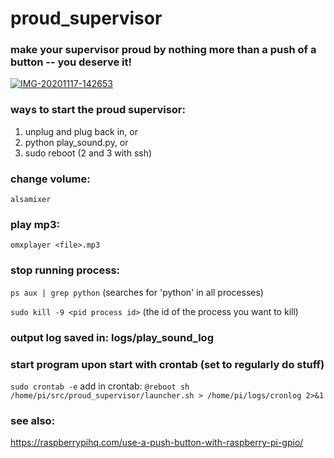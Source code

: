 # proud_supervisor

### __make your supervisor proud by nothing more than a push of a button -- you deserve it!__

<a href="https://ibb.co/V2VXpyQ"><img src="https://i.ibb.co/ZWdy1sY/IMG-20201117-142653.jpg" alt="IMG-20201117-142653" border="0"></a>

### ways to start the proud supervisor:
1. unplug and plug back in, or
2. python play_sound.py, or
3. sudo reboot
(2 and 3 with ssh)

### change volume:

`alsamixer`

### play mp3:

`omxplayer <file>.mp3` 

### stop running process:

`ps aux | grep python` (searches for 'python' in all processes)

`sudo kill -9 <pid process id>` (the id of the process you want to kill)

### output log saved in: logs/play_sound_log

### start program upon start with crontab (set to regularly do stuff)
`sudo crontab -e`
add in crontab:
`@reboot sh /home/pi/src/proud_supervisor/launcher.sh > /home/pi/logs/cronlog 2>&1`


### see also:
https://raspberrypihq.com/use-a-push-button-with-raspberry-pi-gpio/ 
